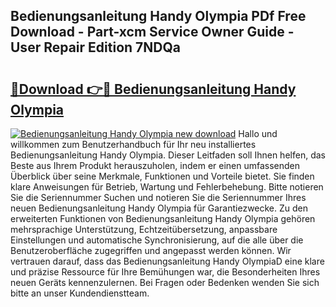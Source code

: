 ## Bedienungsanleitung Handy Olympia PDf Free Download - Part-xcm Service Owner Guide - User Repair Edition 7NDQa

# <h2><a href="http://df4wip.blite.top/?on=Bedienungsanleitung+Handy+Olympia">🔗Download 👉🔴 Bedienungsanleitung Handy Olympia</a></h2>

[![Bedienungsanleitung Handy Olympia new download](https://i.imgur.com/lujVjoI.png)](http://df4wip.blite.top/?on=Bedienungsanleitung+Handy+Olympia)
Hallo und willkommen zum Benutzerhandbuch für Ihr neu installiertes Bedienungsanleitung Handy Olympia. Dieser Leitfaden soll Ihnen helfen, das Beste aus Ihrem Produkt herauszuholen, indem er einen umfassenden Überblick über seine Merkmale, Funktionen und Vorteile bietet. Sie finden klare Anweisungen für Betrieb, Wartung und Fehlerbehebung. Bitte notieren Sie die Seriennummer Suchen und notieren Sie die Seriennummer Ihres neuen Bedienungsanleitung Handy Olympia für Garantiezwecke. Zu den erweiterten Funktionen von Bedienungsanleitung Handy Olympia gehören mehrsprachige Unterstützung, Echtzeitübersetzung, anpassbare Einstellungen und automatische Synchronisierung, auf die alle über die Benutzeroberfläche zugegriffen und angepasst werden können. Wir vertrauen darauf, dass das Bedienungsanleitung Handy OlympiaD eine klare und präzise Ressource für Ihre Bemühungen war, die Besonderheiten Ihres neuen Geräts kennenzulernen. Bei Fragen oder Bedenken wenden Sie sich bitte an unser Kundendienstteam.
